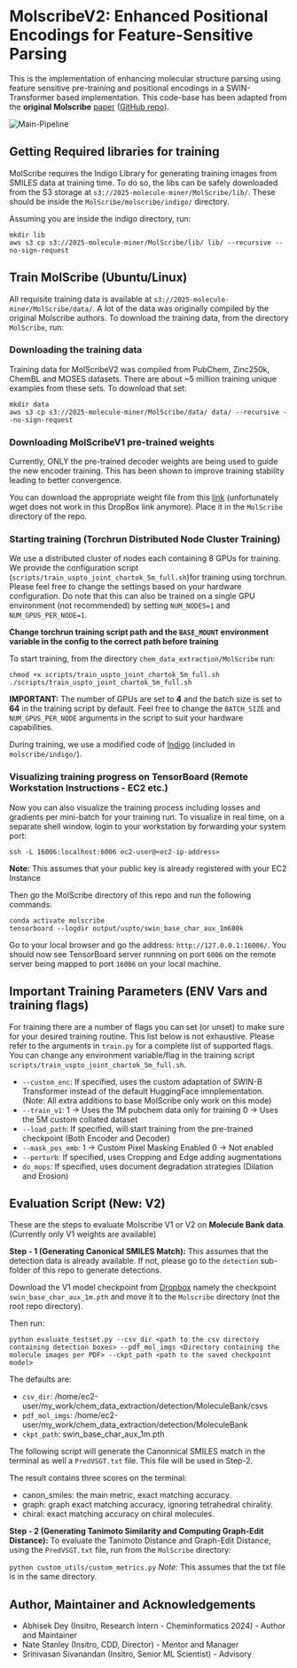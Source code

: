 # MolscribeV2: Enhanced Positional Encodings for Feature-Sensitive Parsing

This is the implementation of enhancing molecular structure parsing using feature sensitive pre-training and positional encodings in a SWIN-Transformer based implementation. This code-base has been adapted from the **original Molscribe** [paper](https://pubs.acs.org/doi/10.1021/acs.jcim.2c01480) ([GitHub repo](https://github.com/thomas0809/MolScribe)).

![Main-Pipeline](assets/main_pipeline.png)


## Getting Required libraries for training
MolScribe requires the Indigo Library for generating training images from SMILES data at training time. To do so, the libs can be safely downloaded from the S3 storage at 
`s3://2025-molecule-miner/MolScribe/lib/`. These should be inside the `MolScribe/molscribe/indigo/` directory. 

Assuming you are inside the indigo directory, run:
```shell
mkdir lib
aws s3 cp s3://2025-molecule-miner/MolScribe/lib/ lib/ --recursive --no-sign-request
```

## Train MolScribe (Ubuntu/Linux)
All requisite training data is available at `s3://2025-molecule-miner/MolScribe/data/`. A lot of the data was originally compiled by the original Molscribe authors. To download the training data, from the directory `MolScribe`, run:

### Downloading the training data
Training data for MolScribeV2 was compiled from PubChem, Zinc250k, ChemBL and MOSES datasets. There are about ~5 million training unique examples from these sets. To download that set:

```shell
mkdir data
aws s3 cp s3://2025-molecule-miner/MolScribe/data/ data/ --recursive --no-sign-request
```

### Downloading MolScribeV1 pre-trained weights 
Currently, ONLY the pre-trained decoder weights are being used to guide the new encoder training. This has been shown to improve training stability leading to better convergence.

You can download the appropriate weight file from this [link](https://www.dropbox.com/sh/91u508kf48cotv4/AACQden2waMXIqLwYSi8zO37a?dl=0&e=1&preview=swin_base_char_aux_1m680k.pth) (unfortunately wget does not work in this DropBox link anymore). Place it in the `MolScribe` directory of the repo.

### Starting training (Torchrun Distributed Node Cluster Training)
We use a distributed cluster of nodes each containing 8 GPUs for training. We provide the configuration script (`scripts/train_uspto_joint_chartok_5m_full.sh`)for training using torchrun. Please feel free to change the settings based on your hardware configuration. Do note that this can also be trained on a single GPU environment (not recommended) by setting `NUM_NODES=1` and `NUM_GPUS_PER_NODE=1`.

**Change torchrun training script path and the `BASE_MOUNT` environment variable  in the config to the correct path before training** 

To start training, from the directory `chem_data_extraction/MolScribe` run:
```shell
chmod +x scripts/train_uspto_joint_chartok_5m_full.sh
./scripts/train_uspto_joint_chartok_5m_full.sh
```
**IMPORTANT:** The number of GPUs are set to **4** and the batch size is set to **64** in the training script by default. Feel free to change the `BATCH_SIZE` and `NUM_GPUS_PER_NODE` arguments in the script to suit your hardware capabilities.

During training, we use a modified code of [Indigo](https://github.com/epam/Indigo) (included in `molscribe/indigo/`).

### Visualizing training progress on TensorBoard (Remote Workstation Instructions - EC2 etc.)
Now you can also visualize the training process including losses and gradients per mini-batch for your training run. To visualize in real time, on a separate shell window, login to your workstation by forwarding your system port:

`ssh -L 16006:localhost:6006 ec2-user@<ec2-ip-address>`

**Note:** This assumes that your public key is already registered with your EC2 Instance

Then go the MolScribe directory of this repo and run the following commands:
```shell
conda activate molscribe
tensorboard --logdir output/uspto/swin_base_char_aux_1m680k
```

Go to your local browser and go the address: `http://127.0.0.1:16006/`. You should now see TensorBoard server runnning on port `6006` on the remote server being mapped to port `16006` on your local machine.

## Important Training Parameters (ENV Vars and training flags)
For training there are a number of flags you can set (or unset) to make sure for your desired training routine. This list below is not exhaustive. Please refer to the arguments in `train.py` for a complete list of supported flags. You can change any environment variable/flag in the training script `scripts/train_uspto_joint_chartok_5m_full.sh`.

*  `--custom_enc`: If specified, uses the custom adaptation of SWIN-B Transformer instead of the default HuggingFace imnplementation. (Note: All extra additions to base MolScribe only work on this mode)
* `--train_v1`: 1 -> Uses the 1M pubchem data only for training 0 -> Uses the 5M custom collated dataset
* `--load_path`: If specified, will start training from the pre-trained checkpoint (Both Encoder and Decoder)
* `--mask_pos_emb`: 1 -> Custom Pixel Masking Enabled 0 -> Not enabled
* `--perturb`: If specified, uses Cropping and Edge adding augmentations
* `do_mops`: If specified, uses document degradation strategies (Dilation and Erosion)

## Evaluation Script (New: V2)

These are the steps to evaluate Molscribe V1 or V2 on **Molecule Bank data**. (Currently only V1 weights are available)

**Step - 1 (Generating Canonical SMILES Match):** This assumes that the detection data is already available. If not, please go to the `detection` sub-folder of this repo to generate detections. 

Download the V1 model checkpoint from [Dropbox](https://www.dropbox.com/sh/91u508kf48cotv4/AACQden2waMXIqLwYSi8zO37a?dl=0) namely the checkpoint `swin_base_char_aux_1m.pth` and move it to the `Molscribe` directory (not the root repo directory). 

Then run:

```shell
python evaluate_testset.py --csv_dir <path to the csv directory containing detection boxes> --pdf_mol_imgs <Directory containing the molecule images per PDF> --ckpt_path <path to the saved checkpoint model>
```
The defaults are:
* `csv_dir`: /home/ec2-user/my_work/chem_data_extraction/detection/MoleculeBank/csvs
* `pdf_mol_imgs`: /home/ec2-user/my_work/chem_data_extraction/detection/MoleculeBank
* `ckpt_path`: swin_base_char_aux_1m.pth

The following script will generate the Canonnical SMILES match in the terminal as well a `PredVSGT.txt` file. This file will be used in Step-2.

The result contains three scores on the terminal:
- canon_smiles: the main metric, exact matching accuracy.
- graph: graph exact matching accuracy, ignoring tetrahedral chirality.
- chiral: exact matching accuracy on chiral molecules.

**Step - 2 (Generating Tanimoto Similarity and Computing Graph-Edit Distance):** To evaluate the Tanimoto Distance and Graph-Edit Distance, using the `PredVSGT.txt` file, run from the `MolScribe` directory:

`python custom_utils/custom_metrics.py` *Note:* This assumes that the txt file is in the same directory.

## Author, Maintainer and Acknowledgements
* Abhisek Dey (Insitro, Research Intern - Cheminformatics 2024) - Author and Maintainer
* Nate Stanley (Insitro, CDD, Director) - Mentor and Manager
* Srinivasan Sivanandan (Insitro, Senior ML Scientist) - Advisory